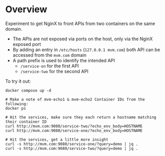 
# Overview

Experiment to get NginX to front APIs from two containers on the same domain.

* The APIs are not exposed via ports on the host, only via the NginX exposed port
* By adding an entry in `/etc/hosts` (`127.0.0.1 mvm.com`) both API can be accessed from the `mvm.com` domain
* A path prefix is used to identify the intended API
  * `/service-on` for the first API
  * `/service-two` for the second API

To try it out:

```shell
docker compose up -d

# Make a note of mvm-echo1 & mvm-echo2 Container IDs from the following:
docker ps

# Hit the services, make sure they each return a hostname matching their container ID
curl http://mvm.com:9080/service-two/?echo_env_body=HOSTNAME
curl http://mvm.com:9080/service-one/?echo_env_body=HOSTNAME

# Hit the services, get a little more insight
curl -s http://mvm.com:9080/service-one/?query=demo | jq .
curl -s http://mvm.com:9080/service-two/?query=demo | jq .
```

